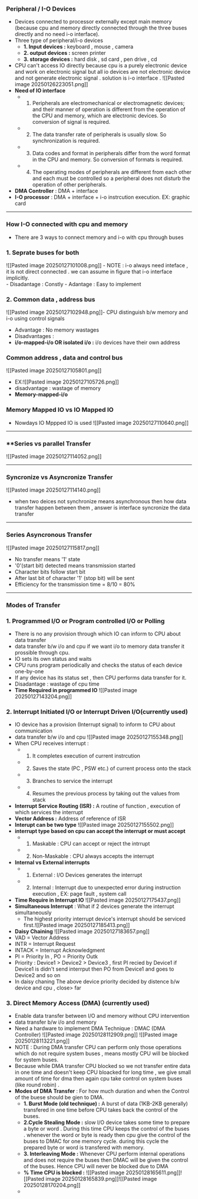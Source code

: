 ### **Peripheral / I-O Devices**
- Devices connected to processor externally except main memory (because cpu and memory directly connected through the three buses directly and no need i-o interface). 
- Three type of peripheral/i-o devices
	- **1. Input devices :** keyboard , mouse , camera
	- **2. output devices :** screen printer 
	- **3. storage devices :** hard disk , sd card , pen drive , cd
- CPU can't access IO directly because cpu is a purely electronic device and work on electronic signal  but all io devices are not electronic device and not generate  electronic signal . solution is  i-o interface .
![[Pasted image 20250126223051.png]]
- **Need of  IO interface**
	- 1. Peripherals are electromechanical or electromagnetic devices; and their manner of operation is different from the operation of the CPU and memory, which are electronic devices. So conversion of signal is required.
	- 2. The data transfer rate of peripherals is usually slow. So synchronization is required.
	- 3. Data codes and format in peripherals differ from the word format in the CPU and memory. So conversion of formats is required.
	- 4. The operating modes of peripherals are different from each other and each must be controlled so a peripheral does not disturb the operation of other peripherals.   
- **DMA Controller** :  DMA + interface 
-  **I-O processor** : DMA + interface + i-o instrcution execution. EX: graphic card
---
### **How I-O connected with cpu and memory** 
- There are 3 ways to connect memory and i-o with cpu through buses
### 1. Seprate buses for both 
![[Pasted image 20250127101008.png]]
	-   NOTE : i-o always need inteface , it is not direct connected . we can assume in figure that i-o interface implicitly.   
	- Disadantage : Constly 
	- Adantage : Easy to implement
### 2. Common data , address bus
![[Pasted image 20250127102948.png]]- CPU distinguish b/w memory and i-o using control signals
- Advantage : No memory wastages 
- Disadvantages : 
-  **i/o-mapped-i/o OR isolated i/o :** i/o devices have their own address   
### Common address , data and control bus
![[Pasted image 20250127105801.png]]

- EX:![[Pasted image 20250127105726.png]]
- disadvantage : wastage of memory 
- **Memory-mapped-i/o**
### Memory Mapped IO vs IO Mapped IO
- Nowdays IO Mppped IO is used
![[Pasted image 20250127110640.png]]

---
### **Series vs parallel Transfer
![[Pasted image 20250127114052.png]]

--- 
### **Syncronize vs Asyncronize Transfer**
![[Pasted image 20250127114140.png]]
- when two deices not synchronize means asynchronous then how data transfer happen between them , answer is interface syncronize the data transfer

---
### **Series Asyncronous Transfer**
![[Pasted image 20250127115817.png]]
- No transfer means '1' state
- '0'(start bit) detected means transmission started 
- Character bits follow start bit
- After last bit of character '1' (stop bit) will be sent
- Efficiency for the transmission time = 8/10 = 80%

---
### **Modes of Transfer**
### 1. Programmed I/O or Program controlled I/O or Polling 
- There is no any provision through which IO can inform to CPU about data transfer 
- data transfer b/w i/o and cpu if we want i/o to memory data transfer it prossible through cpu.
- IO sets its own status and waits
- CPU runs program periodically and checks the status of each device one-by-one
- If any device has its status set , then CPU performs data transfer for it.
- Disadantage : wastage of cpu time 
- **Time Required in programmed IO**
![[Pasted image 20250127143204.png]]
###  2. Interrupt Initiated I/O or Interrupt Driven I/O(currently used) 
- IO device has a provision (Interrupt signal) to inform to CPU about communication 
-  data transfer b/w i/o and cpu
![[Pasted image 20250127155348.png]]
- When CPU receives interrupt :
	- 1. It completes execution of current instrcution 
	- 2. Saves the state (PC , PSW etc.) of current process onto the stack 
	- 3. Branches to service the interrupt
	- 4. Resumes the previous process by  taking out the values  from stack 
- **Interrupt Service Routing (ISR) :** A routine of function , execution of which services the interrupt
- **Vector Address :** Address of reference of ISR
- **Interupt can be two type**
![[Pasted image 20250127155502.png]]
- **interrupt type based on cpu can accept the interrupt  or must accept** 
	- 1. Maskable : CPU can accept or reject the intrrupt
	- 2. Non-Maskable : CPU always accepts the interrupt
- **Internal vs External interrupts**
	- 1. External : I/O Devices generates the interrupt 
	- 2. Internal : Interrupt due to unexpected error during instruction execution , EX: page fault , system call
- **Time Require in Interrupt IO**
![[Pasted image 20250127175437.png]]
- **Simultaneous Interrupt** : What if 2 devices generate the interrupt simultaneously  
	- The highest priority interrupt device's interrupt should be serviced first.![[Pasted image 20250127185413.png]]
- **Daisy Chaining**
![[Pasted image 20250127183657.png]]
- VAD = Vector Address
- INTR = Interrupt Request 
- INTACK = Interrupt Acknowledgment 
- PI = Priority In , PO = Priority Outk
- Priority : Device1 > Device2 > Device3 , first PI recied by Device1 if Device1 is didn't send interrput then  PO from Device1 and goes to Device2 and so on
- In daisy chaning The above device priority decided by distence b/w device and cpu , close> far  
### 3. Direct Memory Access  (DMA) (currently used)
- Enable data transfer between I/O and memory without CPU intervention 
- data transfer b/w i/o and memory 
- Need a hardware to implement DMA Technique : DMAC (DMA Controller)
![[Pasted image 20250128112909.png]]
![[Pasted image 20250128113221.png]]
- NOTE : During DMA transfer CPU can perform only those operations which do not require system buses , means mostly CPU will be blocked for system buses.
- Because while DMA transfer CPU blocked so we not transfer entire data in one time and doesn't keep CPU bloacked for long time , we give small amount of time for dma then again cpu take control on system buses  (like round robin) . 
- **Modes of DMA Transfer** : For how much duration and when the Control of the buese should be  gien to  DMA.
	- **1. Burst Mode (old technique) :** A burst of data (1KB-2KB generally) transfered in one time before CPU takes back the control of the buses.  
	- **2.Cycle Stealing Mode :** slow I/O device takes some time to prepare a byte or word . During this time CPU keeps the control of the buses . whenever the word or byte is ready then cpu give the control of the buses to DMAC for one memory cycle. during this cycle the prepared byte or word is transfered with memory.
	- **3. Interleaving Mode :** Whenever CPU perform internal operations and does not require the buses then DMAC will be given the control of the buses. Hence CPU will never be blocked due to DMA  
	- **% Time CPU is blocked :** ![[Pasted image 20250128165611.png]]![[Pasted image 20250128165839.png]]![[Pasted image 20250128170204.png]]
	- 